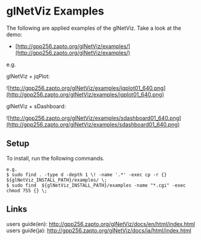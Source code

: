 glNetViz Examples
=================

The following are applied examples of the glNetViz.  Take a look at the demo:

* [http://gpp256.zapto.org/glNetViz/examples/](http://gpp256.zapto.org/glNetViz/examples/)

e.g.

glNetViz + jqPlot:

![http://gpp256.zapto.org/glNetViz/examples/jqplot01_640.png](http://gpp256.zapto.org/glNetViz/examples/jqplot01_640.png)

glNetViz + sDashboard:

![http://gpp256.zapto.org/glNetViz/examples/sdashboard01_640.png](http://gpp256.zapto.org/glNetViz/examples/sdashboard01_640.png)

Setup
-----

To install, run the following commands.

    e.g.  
    $ sudo find . -type d -depth 1 \! -name '.*' -exec cp -r {} ${glNetViz_INSTALL_PATH}/examples/ \;
    $ sudo find  ${glNetViz_INSTALL_PATH}/examples -name "*.cgi" -exec chmod 755 {} \;

Links
------

users guide(en): http://gpp256.zapto.org/glNetViz/docs/en/html/index.html  
users guide(ja): http://gpp256.zapto.org/glNetViz/docs/ja/html/index.html  
